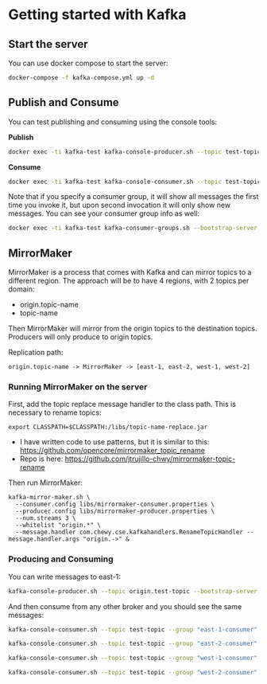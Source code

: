# Getting started with Kafka

## Start the server

You can use docker compose to start the server:

```bash
docker-compose -f kafka-compose.yml up -d
```

## Publish and Consume

You can test publishing and consuming using the console tools:

**Publish**

```bash
docker exec -ti kafka-test kafka-console-producer.sh --topic test-topic --bootstrap-server localhost:9092
```

**Consume**

```bash
docker exec -ti kafka-test kafka-console-consumer.sh --topic test-topic --group "consumer-1" --from-beginning --bootstrap-server localhost:9092
```

Note that if you specify a consumer group, it will show all messages the first time you invoke it, but upon second invocation it will only show new messages. You can see your consumer group info as well:

```bash
docker exec -ti kafka-test kafka-consumer-groups.sh --bootstrap-server localhost:9092 --describe --group "consumer-1"
```

## MirrorMaker

MirrorMaker is a process that comes with Kafka and can mirror topics to a different region. The approach will be to have 4 regions, with 2 topics per domain:

- origin.topic-name
- topic-name

Then MirrorMaker will mirror from the origin topics to the destination topics. Producers will only produce to origin topics.

Replication path:

```
origin.topic-name -> MirrorMaker -> [east-1, east-2, west-1, west-2]
```

### Running MirrorMaker on the server

First, add the topic replace message handler to the class path. This is necessary to rename topics:

```
export CLASSPATH=$CLASSPATH:/libs/topic-name-replace.jar
```

- I have written code to use patterns, but it is similar to this: <https://github.com/opencore/mirrormaker_topic_rename>
- Repo is here: <https://github.com/jtrujillo-chwy/mirrormaker-topic-rename>

Then run MirrorMaker:

```
kafka-mirror-maker.sh \
  --consumer.config libs/mirrormaker-consumer.properties \
  --producer.config libs/mirrormaker-producer.properties \
  --num.streams 3 \
  --whitelist "origin.*" \
  --message.handler com.chewy.cse.kafkahandlers.RenameTopicHandler --message.handler.args "origin.->" &
```

### Producing and Consuming

You can write messages to east-1:

```bash
kafka-console-producer.sh --topic origin.test-topic --bootstrap-server kafka-east-1:9092
```

And then consume from any other broker and you should see the same messages:

```bash
kafka-console-consumer.sh --topic test-topic --group "east-1-consumer" --from-beginning --bootstrap-server kafka-east-1:9092
```

```bash
kafka-console-consumer.sh --topic test-topic --group "east-2-consumer" --from-beginning --bootstrap-server kafka-east-2:9092
```

```bash
kafka-console-consumer.sh --topic test-topic --group "west-1-consumer" --from-beginning --bootstrap-server kafka-west-1:9092
```

```bash
kafka-console-consumer.sh --topic test-topic --group "west-2-consumer" --from-beginning --bootstrap-server kafka-west-2:9092
```
